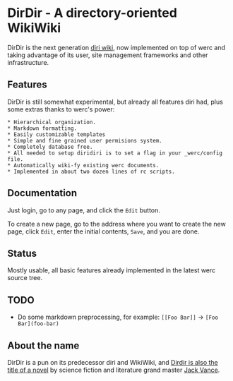 DirDir - A directory-oriented WikiWiki
======================================

DirDir is the next generation [diri wiki](http://repo.cat-v.org/diri/), now implemented on top of werc and
taking advantage of its user, site management frameworks and other
infrastructure.  

Features
--------

DirDir is still somewhat experimental, but already all features diri had, plus some extras thanks to werc's power:

    * Hierarchical organization.
    * Markdown formatting.
    * Easily customizable templates
    * Simple and fine grained user permisions system.
    * Completely database free.
    * All needed to setup diridiri is to set a flag in your _werc/config file.
    * Automatically wiki-fy existing werc documents.
    * Implemented in about two dozen lines of rc scripts.


Documentation
-------------

Just login, go to any page, and click the `Edit` button.

To create a new page, go to the address where you want to create the new page, click `Edit`, enter the initial contents, `Save`, and you are done.


Status
------

Mostly usable, all basic features already implemented in the latest werc source
tree. 


TODO
----

* Do some markdown preprocessing, for example: `[[Foo Bar]]` -> `[Foo Bar](foo-bar)`


About the name
--------------

DirDir is a pun on its predecessor diri and WikiWiki, and [Dirdir is also the title of a novel](http://www.amazon.com/gp/product/0879974788?ie=UTF8&tag=catv-20&linkCode=as2&camp=1789&creative=390957&creativeASIN=0879974788) by science fiction and literature grand master [Jack Vance](http://www.amazon.com/gp/redirect.html?ie=UTF8&location=http%3A%2F%2Fwww.amazon.com%2Fs%3Fie%3DUTF8%26redirect%3Dtrue%26search-type%3Dss%26index%3Dbooks%26ref%3Dntt%255Fathr%255Fdp%255Fsr%255F1%26field-author%3DJack%2520Vance&tag=catv-20&linkCode=ur2&camp=1789&creative=39095).

